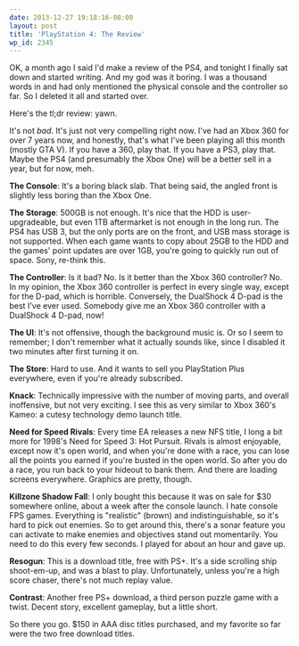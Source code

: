 ```yaml
---
date: 2013-12-27 19:18:16-08:00
layout: post
title: 'PlayStation 4: The Review'
wp_id: 2345
---
```

OK, a month ago I said I'd make a review of the PS4, and tonight I finally sat down and started writing. And my god was it boring. I was a thousand words in and had only mentioned the physical console and the controller so far. So I deleted it all and started over.

Here's the tl;dr review: yawn.

It's not _bad_. It's just not very compelling right now. I've had an Xbox 360 for over 7 years now, and honestly, that's what I've been playing all this month (mostly GTA V). If you have a 360, play that. If you have a PS3, play that. Maybe the PS4 (and presumably the Xbox One) will be a better sell in a year, but for now, meh.

**The Console**: It's a boring black slab. That being said, the angled front is slightly less boring than the Xbox One.

**The Storage**: 500GB is not enough. It's nice that the HDD is user-upgradeable, but even 1TB aftermarket is not enough in the long run. The PS4 has USB 3, but the only ports are on the front, and USB mass storage is not supported. When each game wants to copy about 25GB to the HDD and the games' point updates are over 1GB, you're going to quickly run out of space. Sony, re-think this.

**The Controller**: Is it bad? No. Is it better than the Xbox 360 controller? No. In my opinion, the Xbox 360 controller is perfect in every single way, except for the D-pad, which is horrible. Conversely, the DualShock 4 D-pad is the best I've ever used. Somebody give me an Xbox 360 controller with a DualShock 4 D-pad, now!

**The UI**: It's not offensive, though the background music is. Or so I seem to remember; I don't remember what it actually sounds like, since I disabled it two minutes after first turning it on.

**The Store**: Hard to use. And it wants to sell you PlayStation Plus everywhere, even if you're already subscribed.

**Knack**: Technically impressive with the number of moving parts, and overall inoffensive, but not very exciting. I see this as very similar to Xbox 360's Kameo: a cutesy technology demo launch title.

**Need for Speed Rivals**: Every time EA releases a new NFS title, I long a bit more for 1998's Need for Speed 3: Hot Pursuit. Rivals is almost enjoyable, except now it's open world, and when you're done with a race, you can lose all the points you earned if you're busted in the open world. So after you do a race, you run back to your hideout to bank them. And there are loading screens everywhere. Graphics are pretty, though.

**Killzone Shadow Fall**: I only bought this because it was on sale for $30 somewhere online, about a week after the console launch. I hate console FPS games. Everything is "realistic" (brown) and indistinguishable, so it's hard to pick out enemies. So to get around this, there's a sonar feature you can activate to make enemies and objectives stand out momentarily. You need to do this every few seconds. I played for about an hour and gave up.

**Resogun**: This is a download title, free with PS+. It's a side scrolling ship shoot-em-up, and was a blast to play. Unfortunately, unless you're a high score chaser, there's not much replay value.

**Contrast**: Another free PS+ download, a third person puzzle game with a twist. Decent story, excellent gameplay, but a little short.

So there you go. $150 in AAA disc titles purchased, and my favorite so far were the two free download titles.
